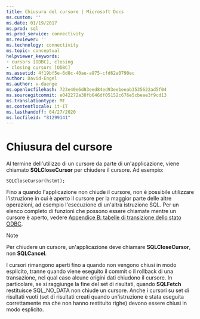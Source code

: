 ```yaml
---
title: Chiusura del cursore | Microsoft Docs
ms.custom: ''
ms.date: 01/19/2017
ms.prod: sql
ms.prod_service: connectivity
ms.reviewer: ''
ms.technology: connectivity
ms.topic: conceptual
helpviewer_keywords:
- cursors [ODBC], closing
- closing cursors [ODBC]
ms.assetid: 4f19bf5e-6d8c-40ae-a975-cfd62a0790ec
author: David-Engel
ms.author: v-daenge
ms.openlocfilehash: 723e40e6d83eed84ed93ee1eeab3535622ad5f04
ms.sourcegitcommit: e042272a38fb646df05152c676e5cbeae3f9cd13
ms.translationtype: MT
ms.contentlocale: it-IT
ms.lasthandoff: 04/27/2020
ms.locfileid: "81299141"
---
```

# <a name="closing-the-cursor"></a>Chiusura del cursore
Al termine dell'utilizzo di un cursore da parte di un'applicazione, viene chiamato **SQLCloseCursor** per chiudere il cursore. Ad esempio:  
  
```  
SQLCloseCursor(hstmt);  
```  
  
 Fino a quando l'applicazione non chiude il cursore, non è possibile utilizzare l'istruzione in cui è aperto il cursore per la maggior parte delle altre operazioni, ad esempio l'esecuzione di un'altra istruzione SQL. Per un elenco completo di funzioni che possono essere chiamate mentre un cursore è aperto, vedere [Appendice B: tabelle di transizione dello stato ODBC](../../../odbc/reference/appendixes/appendix-b-odbc-state-transition-tables.md).  
  
> [!NOTE]  
>  Per chiudere un cursore, un'applicazione deve chiamare **SQLCloseCursor**, non **SQLCancel**.  
  
 I cursori rimangono aperti fino a quando non vengono chiusi in modo esplicito, tranne quando viene eseguito il commit o il rollback di una transazione, nel qual caso alcune origini dati chiudono il cursore. In particolare, se si raggiunge la fine del set di risultati, quando **SQLFetch** restituisce SQL_NO_DATA non chiude un cursore. Anche i cursori su set di risultati vuoti (set di risultati creati quando un'istruzione è stata eseguita correttamente ma che non hanno restituito righe) devono essere chiusi in modo esplicito.
